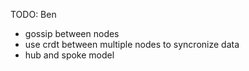 TODO: Ben

* gossip between nodes
* use crdt between multiple nodes to syncronize data
* hub and spoke model
